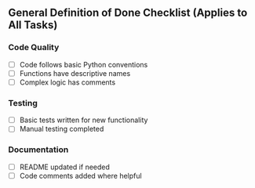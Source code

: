 ## General Definition of Done Checklist (Applies to All Tasks)

### Code Quality
- [ ] Code follows basic Python conventions
- [ ] Functions have descriptive names
- [ ] Complex logic has comments

### Testing
- [ ] Basic tests written for new functionality
- [ ] Manual testing completed

### Documentation
- [ ] README updated if needed
- [ ] Code comments added where helpful
